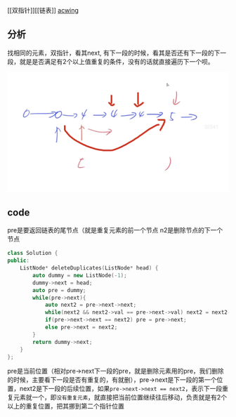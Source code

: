 [[双指针]][[链表]]
[acwing](https://www.acwing.com/problem/content/description/27/)

## 分析

找相同的元素，双指针，看其next, 有下一段的时候，看其是否还有下一段的下一段，就是是否满足有2个以上值重复的条件，没有的话就直接遍历下一个呗。

![image-20210106173904048](82.删除链表所有重复元素.assets/image-20210106173904048.png)

## code
pre是要返回链表的尾节点（就是重复元素的前一个节点
n2是删除节点的下一个节点
```C++
class Solution {
public:
    ListNode* deleteDuplicates(ListNode* head) {
        auto dummy = new ListNode(-1);
        dummy->next = head;
        auto pre = dummy;
        while(pre->next){
            auto next2 = pre->next->next;
            while(next2 && next2->val == pre->next->val) next2 = next2->next;
            if(pre->next->next == next2) pre = pre->next;
            else pre->next = next2;
        }
        return dummy->next;
    }
};
```

pre是当前位置（相对pre->next下一段的pre，就是删除元素用的pre，我们删除的时候，主要看下一段是否有重复的，有就删），pre->next是下一段的第一个位置，next2是下一段的后续位置，如果`pre->next->next == next2`，表示下一段重复元素就一个，即`没有重复元素`，就直接把当前位置继续往后移动，负责就是有2个以上的重复位置，把其挪到第二个指针位置
